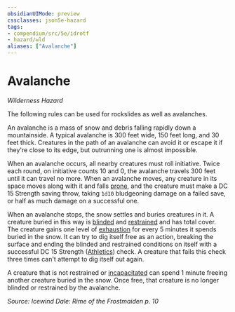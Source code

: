 ```yaml
---
obsidianUIMode: preview
cssclasses: json5e-hazard
tags:
- compendium/src/5e/idrotf
- hazard/wld
aliases: ["Avalanche"]
---
```

# Avalanche
*Wilderness Hazard*  

The following rules can be used for rockslides as well as avalanches.

An avalanche is a mass of snow and debris falling rapidly down a mountainside. A typical avalanche is 300 feet wide, 150 feet long, and 30 feet thick. Creatures in the path of an avalanche can avoid it or escape it if they're close to its edge, but outrunning one is almost impossible.

When an avalanche occurs, all nearby creatures must roll initiative. Twice each round, on initiative counts 10 and 0, the avalanche travels 300 feet until it can travel no more. When an avalanche moves, any creature in its space moves along with it and falls [prone](/Systems/5e/rules/conditions.md#prone), and the creature must make a DC 15 Strength saving throw, taking `1d10` bludgeoning damage on a failed save, or half as much damage on a successful one.

When an avalanche stops, the snow settles and buries creatures in it. A creature buried in this way is [blinded](/Systems/5e/rules/conditions.md#blinded) and [restrained](/Systems/5e/rules/conditions.md#restrained) and has total cover. The creature gains one level of [exhaustion](/Systems/5e/rules/conditions.md#exhaustion) for every 5 minutes it spends buried in the snow. It can try to dig itself free as an action, breaking the surface and ending the blinded and restrained conditions on itself with a successful DC 15 Strength ([Athletics](/Systems/5e/rules/skills.md#Athletics)) check. A creature that fails this check three times can't attempt to dig itself out again.

A creature that is not restrained or [incapacitated](/Systems/5e/rules/conditions.md#incapacitated) can spend 1 minute freeing another creature buried in the snow. Once free, that creature is no longer blinded or restrained by the avalanche.

*Source: Icewind Dale: Rime of the Frostmaiden p. 10*